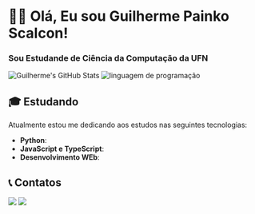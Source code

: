 # 👋🏼 Olá, Eu sou Guilherme Painko Scalcon! 
### Sou Estudande de Ciência da Computação da UFN

![Guilherme's GitHub Stats](https://github-profile-summary-cards.vercel.app/api/cards/profile-details?username=GPainko&theme=dark)
![linguagem de programação](https://github-readme-stats.vercel.app/api/top-langs/?username=GPainko&layout=compact&langs_count=10&theme=dark&hide_border=true)

## 🎓 Estudando
Atualmente estou me dedicando aos estudos nas seguintes tecnologias:
- **Python**:
- **JavaScript e TypeScript**: 
- **Desenvolvimento WEb**:

## 📞 Contatos
<div>
  <a href="https://www.instagram.com/g.painko/" target="_blank"><img src="https://img.shields.io/badge/-Instagram-%23E4405F?style=for-the-badge&logo=instagram&logoColor=white" target="_blank"></a>
  <a href="mailto:rgui.painko2393@gmail.com"><img src="https://img.shields.io/badge/Gmail-D14836?style=for-the-badge&logo=gmail&logoColor=white"></a>
</div>
